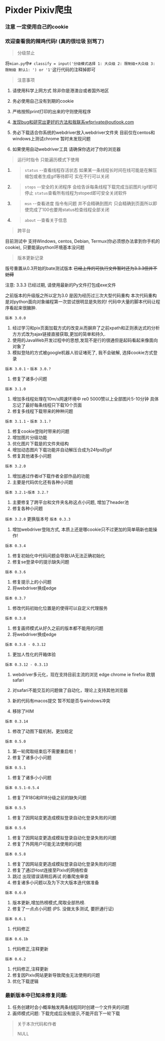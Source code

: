 [//]: # (# 出现错误请稍后再试 谢谢你PIXIV)
# Pixder Pixiv爬虫

### 注意 一定使用自己的cookie

### 欢迎查看我的辣鸡代码! (真的很垃圾 别骂了)

>分级禁止 
    
   将`mian.py`中`# classify = input('分级模式选择 1: 大众级 2: 限制级+大众级 3: 限制级 默认1: ') or '1'`这行代码的注释掉即可
   
>注意事项
    
   1. 请使用科学上网方式 除非你是港澳台或者国外地区
   
   2. 务必使用自己没有到期的cookie
   
   3. 严格按照print打印的出来的守则使用程序
   
   4. 发现bug和研究出更好的方法和我联系wfprivate@outlook.com
   
   5. 务必下载适合你系统的webdriver放入webdriver文件夹 目前仅在centos和windows上测试chrome 暂时未发现问题
   
   6. 如果使用自动webdriver工具 请确保你选对了你的浏览器

>运行时指令 只能遍历模式下使用

   1. >`status` --查看线程存活状态 如果某一条线程长时间在线可能是在解压缩包或者生成gif等待即可 实在不行可以关闭
   
   2. >`stops`  --安全的关闭程序 会给告诉每条线程下载完成当前图片/gif即可停止 `status`查看所有线程为stoped即可安全关闭软件
   
   3. >`msn`    --查看进度 指令有问题 并不会精确到图片 只会精确到页面所以即使完成了100也要用status检查线程全部关闭
  
   4. >`about`  --查看关于信息
   
>跨平台
    
   目前测试中 支持Windows, centos, Debian, Termux(你必须想办法拿到你手机的cookie), 只要能装python环境基本没问题
   
>版本更新记录
    
   版号重置从0.3开始的bate测试版本 ~~已经上传的可执行文件暂时还为3.3.3但并不妨碍~~
   
   注意: 3.3.3 已经过期, 请使用最新的Py文件打包成exe文件

   之前版本的升级版之所以定为3.0 是因为经历过三次大型代码重构
   本次代码重构是对python面向对象编程第一次尝试很明显是失败的! 代码中大量的脚本代码让程序看起来很臃肿. 

   `版本 3.0.0` 
   
   1. 经过学习和pix页面加载方式的改变从而摒弃了之前xpath和正则表达式的分析方方式改为ajax链接直接获取,更加的简单和持久.
   2. 使用的JavaWeb开发过程中的思想,发现不是行的很通但是起码看起来像面向对象了
   3. 模拟登陆的方式被google机器人验证堵死了, 我不会破解, 选择cookie方式登录
 
   `版本 3.0.1` - `版本 3.0.?`

   1. 修复了诸多小问题
   
   `版本 3.1.0`

   1. 增加多线程处理在10m/s网速环境中 re0 5000赞以上全部图片5-10分钟 具体忘记了最好每条线程只下载10个页面
   2. 修复多线程下载带来的种种问题

   `版本 3.1.1` - `版本 3.1.?`

   1. 修复cookie登陆时带来的问题
   2. 增加图片分级功能
   3. 优化图片下载是的文件夹结构
   4. 增加动态图片下载功能并自动解压合成为24fps的gif
   5. 修复其他诸多小问题

   `版本 3.2.0`

   1. 增加通过作者id下载作者全部作品的功能
   2. 主要是代码优化还有各种小问题

   `版本 3.2.1`-`版本 3.2.?`

   1. 主要修复了跨平台和文件夹名称这点小问题, 增加了header池
   2. 修复各种小问题
   
   `版本 3.2.0` 更换版本号 `版本 0.3.3`
   
   1. 增加webdriver登陆方式, 本质上还是哪cookie只不过更加的简单萌新也能操作!
   
   `版本 0.3.4`
   
   1. 修复初始化中代码问题会导致UA无法正确初始化
   2. 修复se登录中的提示缺失问题
   
   `版本 0.3.6`
   
   1. 修复提示上的小问题
   2. 将webdriver换成edge

   `版本 0.3.7`
   
   1. 修改代码初始化位置是的使得可以自定义代理服务
   
   `版本 0.3.8`
   
   1. 修复画师模式从好久之前的版本都不能用的问题
   2. 将webdriver换成edge
   
   `版本 0.3.8 - 0.3.12`
   
   1. 更加人性化的开箱体验

   `版本 0.3.12 - 0.3.13`

   1. webdriver多元化，现在支持目前主流的浏览 edge chrome ie 
   firefox 欧朋 safari
   
   2. 对safari不能交互的问题做了自动化，理论上支持其他浏览器
   
   3. 新的代码有macos提交 暂不知是否与windows冲突
   
   4. 移除了HIM
   
   `版本 0.3.14`
   
   1. 修改了动图下载机制，更加稳定
   
   `版本 0.5.0`
   
   1. 第一轮爬取结束后不需要重启啦！
   2. 修复了诸多小小问题

   `版本 0.5.1`

   1. 修复了诸多小小问题

   `版本 0.5.1-0.5.4`

   1. 修复了R18G和R18分级之前的缺失问题
   
   `版本 0.5.5`

   1. 修复了因网站变更造成模拟登录自动化登录失败的问题

   `版本 0.5.6`

   1. 修复了因网站变更造成模拟登录自动化登录失败的问题
   2. 修复了外网用户可能无法使用的问题

   `版本 0.5.8`

   1. 修复了因网站变更造成模拟登录自动化登录失败的问题
   2. 修复了通过Host连接至Pixiv的网络检查
   3. 跳过 出现错误请稍后再试 的番爬虫审查
   4. 修复诸多小问题以及为下次大版本迭代做准备

   `版本 0.6.0`
   
   1. 版本更新,增加热榜模式,爬取全部热榜.
   2. 修复了一点点小问题
   (PS. 没做太多测试, 要肝通行证)
   
   `版本 0.6.1`
   
   1. 代码修正

   `版本 0.6.1b`
   
   1. 代码修正,注释更新

   `版本 0.6.2`

   1. 代码修正,注释更新
   2. 修复因Pixiv网站更新导致爬虫无法使用的问题
   3. 优化下载逻辑
   
   
   ### 最新版本中已知未修复问题:
   
   1. 任务创建时会小概率触发两条线程同时创建一个文件夹的问题
   2. 画师模式问题: 下载完成后没有提示,不能开启下一轮下载
   

>关于本次代码和作者
> 
> NULL
    
  
 
